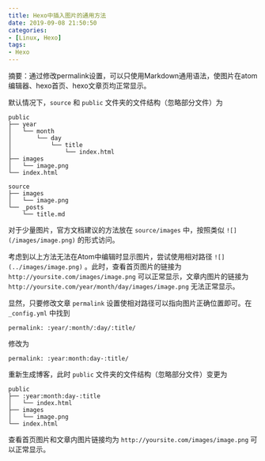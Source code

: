 ```yaml
---
title: Hexo中插入图片的通用方法
date: 2019-09-08 21:50:50
categories:
- [Linux, Hexo]
tags:
- Hexo
---
```


摘要：通过修改permalink设置，可以只使用Markdown通用语法，使图片在atom编辑器、hexo首页、hexo文章页均正常显示。

<!--more-->

默认情况下，`source` 和 `public` 文件夹的文件结构（忽略部分文件）为

```
public
├── year
│   └── month
│       └── day
│           └── title
│               └── index.html
├── images
│   └── image.png
└── index.html

source
├── images
│   └── image.png
└── _posts
    └── title.md
```

对于少量图片，官方文档建议的方法放在 `source/images` 中，按照类似 `![](/images/image.png)` 的形式访问。

考虑到以上方法无法在Atom中编辑时显示图片，尝试使用相对路径 `![](../images/image.png)` 。此时，查看首页图片的链接为 `http://yoursite.com/images/image.png` 可以正常显示，文章内图片的链接为 `http://yoursite.com/year/month/day/images/image.png` 无法正常显示。

显然，只要修改文章 `permalink` 设置使相对路径可以指向图片正确位置即可。在  `_config.yml` 中找到

```
permalink: :year/:month/:day/:title/
```
修改为
```
permalink: :year:month:day-:title/
```

重新生成博客，此时 `public` 文件夹的文件结构（忽略部分文件）变更为

```
public
├── :year:month:day-:title
│   └── index.html
├── images
│   └── image.png
└── index.html
```

查看首页图片和文章内图片链接均为 `http://yoursite.com/images/image.png` 可以正常显示。
